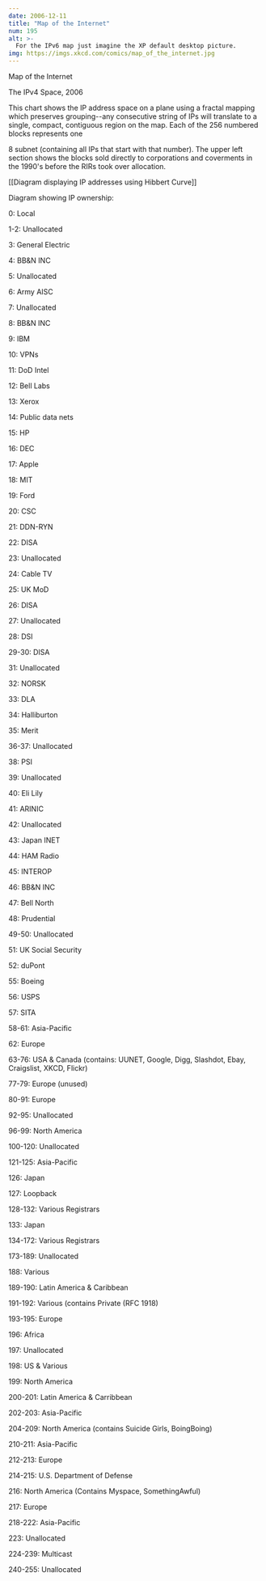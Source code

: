 ```yaml
---
date: 2006-12-11
title: "Map of the Internet"
num: 195
alt: >-
  For the IPv6 map just imagine the XP default desktop picture.
img: https://imgs.xkcd.com/comics/map_of_the_internet.jpg
---
```

Map of the Internet

The IPv4 Space, 2006

This chart shows the IP address space on a plane using a fractal mapping which preserves grouping--any consecutive string of IPs will translate to a single, compact, contiguous region on the map.  Each of the 256 numbered blocks represents one 

8 subnet (containing all IPs that start with that number).  The upper left section shows the blocks sold directly to corporations and coverments in the 1990's before the RIRs took over allocation.

[[Diagram displaying IP addresses using Hibbert Curve]]

Diagram showing IP ownership:

0: Local

1-2: Unallocated

3: General Electric

4: BB&N INC

5: Unallocated

6: Army AISC

7: Unallocated

8: BB&N INC

9: IBM

10: VPNs

11: DoD Intel

12: Bell Labs

13: Xerox

14: Public data nets

15: HP

16: DEC

17: Apple

18: MIT

19: Ford

20: CSC

21: DDN-RYN

22: DISA

23: Unallocated

24: Cable TV

25: UK MoD

26: DISA

27: Unallocated

28: DSI

29-30: DISA

31: Unallocated

32: NORSK

33: DLA

34: Halliburton

35: Merit

36-37: Unallocated

38: PSI

39: Unallocated

40: Eli Lily

41: ARINIC

42: Unallocated

43: Japan INET

44: HAM Radio

45: INTEROP

46: BB&N INC

47: Bell North

48: Prudential

49-50: Unallocated

51: UK Social Security

52: duPont

55: Boeing

56: USPS

57: SITA

58-61: Asia-Pacific

62: Europe

63-76: USA & Canada (contains: UUNET, Google, Digg, Slashdot, Ebay, Craigslist, XKCD, Flickr)

77-79: Europe (unused)

80-91: Europe

92-95: Unallocated

96-99: North America

100-120: Unallocated

121-125: Asia-Pacific

126: Japan

127: Loopback

128-132: Various Registrars

133: Japan

134-172: Various Registrars

173-189: Unallocated

188: Various

189-190: Latin America & Caribbean

191-192: Various (contains Private (RFC 1918)

193-195: Europe

196: Africa

197: Unallocated

198: US & Various

199: North America

200-201: Latin America & Carribbean

202-203: Asia-Pacific

204-209: North America (contains Suicide Girls, BoingBoing)

210-211: Asia-Pacific

212-213: Europe

214-215: U.S. Department of Defense

216: North America (Contains Myspace, SomethingAwful)

217: Europe

218-222: Asia-Pacific

223: Unallocated

224-239: Multicast

240-255: Unallocated

